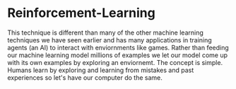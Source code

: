 # Reinforcement-Learning
 This technique is different than many of the other machine learning techniques we have seen earlier and has many applications in training agents (an AI) to interact with enviornments like games. Rather than feeding our machine learning model millions of examples we let our model come up with its own examples by exploring an enviornemt. The concept is simple. Humans learn by exploring and learning from mistakes and past experiences so let's have our computer do the same.
